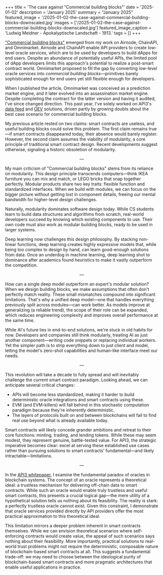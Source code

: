 +++
title = 'The case against "Commercial building blocks"'
date = '2025-01-02'
description = 'January 2025'
summary = "January 2025"
featured_image = '/2025-01-02-the-case-against-commercial-building-blocks-downscaled.jpg'
images = ['/2025-01-02-the-case-against-commercial-building-blocks-downscaled.jpg']
featured_image_caption = 'Ludwig Meidner - Apokalyptische Landschaft - 1913.'
tags = []
+++

["Commercial building blocks"](https://blog.benligiray.com/post/2022-04-17-commercial-building-blocks/) emerged from my work on Airnode, ChainAPI, and Omnimarket.
Airnode and ChainAPI enable API providers to create low-level oracle services, which are to be used by developers to build dApps for end users.
Despite an abundance of potentially useful APIs, the limited pool of dApp developers limits this approach's potential to realize a post-smart contract world.
Omnimarket proposed to fill the gap by converting low-level oracle services into _commercial building blocks_—primitives barely sophisticated enough for end users yet still flexible enough for developers.

When I published the article, Omnimarket was conceived as a prediction market engine, and it later evolved into an assassination market engine.
Despite completing the contract for the latter version and having it audited, I've since changed direction.
This past year, I've solely worked on API3's [data feed](https://blog.benligiray.com/post/2022-31-05-dapis-apis-for-dapps/) and [OEV](https://blog.benligiray.com/post/2022-11-01-oracle-extractable-value-oev/) solutions, driven partly by growing doubts about the best case scenario for commercial building blocks.

My previous article rested on two claims: smart contracts are useless, and useful building blocks could solve this problem.
The first claim remains true—if smart contracts disappeared today, their absence would barely register.
However, the second claim assumes the viability of modularity, a core principle of traditional smart contract design.
Recent developments suggest otherwise, signaling a historic obsoletion of modularity.

<div style="text-align: center"> — </div>

My main criticism of "Commercial building blocks" stems from its reliance on modularity.
This design principle transcends computers—think IKEA furniture you can mix and match, or LEGO bricks that snap together perfectly.
Modular products share two key traits: flexible function and standardized interfaces.
When we build with modules, we can focus on the bigger picture without getting lost in component details, freeing our mental bandwidth for higher-level design challenges.

Naturally, modularity dominates software design today.
While CS students learn to build data structures and algorithms from scratch, real-world developers succeed by knowing which existing components to use.
Their own code must also work as modular building blocks, ready to be used in larger systems.

Deep learning now challenges this design philosophy.
By stacking non-linear functions, deep learning creates highly expressive models that, while being too complex to design by hand, can learn good-enough solutions from data.
Once an underdog in machine learning, deep learning shot to dominance after academics found heuristics to make it vastly outperform the competition.

<div style="text-align: center"> — </div>

How can a single deep model outperform an expert's modular solution? When we design building blocks, we make assumptions that often don't perfectly match reality.
These small mismatches compound into significant limitations.
That's why a unified deep model—one that handles everything previously split across modules—can work better.
As models improve at generalizing (a reliable trend), the scope of their role can be expanded, which reduces engineering complexity and improves overall performance at the same time.

While AI's future lies in end-to-end solutions, we're stuck in old habits for now.
Developers and companies still think modularly, treating AI as just another component—writing code snippets or replacing individual workers.
Yet the simpler path is to strip everything down to just client and model, letting the model's zero-shot capabilities and human-like interface meet our needs.

<div style="text-align: center"> — </div>

This revolution will take a decade to fully spread and will inevitably challenge the current smart contract paradigm.
Looking ahead, we can anticipate several critical changes:
- APIs will become less standardized, making it harder to build deterministic oracle integrations and smart contracts using these.
- EVM (and EVM-killers) will fall behind in this stochastic computation paradigm because they're inherently deterministic.
- The layers of protocols built on and between blockchains will fail to find real use beyond what is already available today.

Smart contracts will likely concede grander ambitions and retreat to their core functions: minting, trading, and lending tokens.
While these may seem modest, they represent genuine, battle-tested value.
For API3, the strategic imperative becomes clear: excel at serving these established use cases rather than pursuing solutions to smart contracts' fundamental—and likely intractable—limitations.

<div style="text-align: center"> — </div>

In the [API3 whitepaper](https://raw.githubusercontent.com/api3dao/api3-whitepaper/master/api3-whitepaper.pdf), I examine the fundamental paradox of oracles in blockchain systems.
The concept of an oracle represents a theoretical ideal: a trustless mechanism for delivering off-chain data to smart contracts.
While such an oracle would enable truly trustless and useful smart contracts, this presents a crucial logical gap—the mere utility of a hypothetical solution tells us nothing about its feasibility.
The reality is stark: a perfectly trustless oracle cannot exist.
Given this constraint, I demonstrate that oracle services provided directly by API providers offer the most practical approximation to this theoretical ideal.

This limitation mirrors a deeper problem inherent in smart contracts themselves.
While we can envision theoretical scenarios where self-enforcing contracts would create value, the appeal of such scenarios says nothing about their feasibility.
More importantly, practical solutions to real-world trust problems might not require the deterministic, composable nature of blockchain-based smart contracts at all.
This suggests a fundamental trade-off: we may need to choose between the ideological purity of blockchain-based smart contracts and more pragmatic architectures that enable useful applications in practice.
